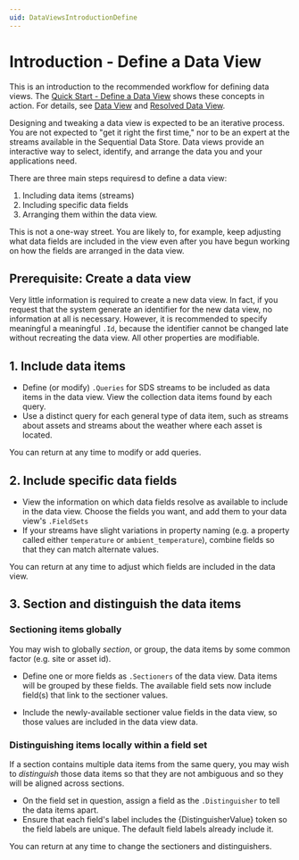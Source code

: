 ```yaml
---
uid: DataViewsIntroductionDefine
---
```


# Introduction - Define a Data View

This is an introduction to the recommended workflow for defining data views. The [Quick Start - Define a Data View](xref:DataViewsQuickStartDefine) shows these concepts in action. For details, see [Data View](xref:DataView) and [Resolved Data View](xref:ResolvedDataView).


Designing and tweaking a data view is expected to be an iterative process. You are not expected to "get it right the first time," nor to be an expert at the streams available in the Sequential Data Store. Data views provide an interactive way to select, identify, and arrange the data you and your applications need.

There are three main steps requiresd to define a data view: 
1. Including data items (streams)
2. Including specific data fields
3. Arranging them within the data view.

This is not a one-way street. You are likely to, for example, keep adjusting what data fields are included in the view even after you have begun working on how the fields are arranged in the data view.

## Prerequisite: Create a data view
Very little information is required to create a new data view. In fact, if you request that the system generate an identifier for the new data view, no information at all is necessary. However, it is recommended to specify meaningful a meaningful `.Id`, because the identifier cannot be changed late without recreating the data view. All other properties are modifiable.



## 1. Include data items

- Define (or modify) `.Queries` for SDS streams to be included as data items in the data view. View the collection data items found by each query.
- Use a distinct query for each general type of data item, such as streams about assets and streams about the weather where each asset is located.

You can return at any time to modify or add queries.

## 2. Include specific data fields

- View the information on which data fields resolve as available to include in the data view. Choose the fields you want, and add them to your data view's `.FieldSets`
- If your streams have slight variations in property naming (e.g. a property called either `temperature` or `ambient_temperature`), combine fields so that they can match alternate values.

You can return at any time to adjust which fields are included in the data view.

## 3. Section and distinguish the data items

### Sectioning items globally
You may wish to globally *section*, or group, the data items by some common factor (e.g. site or asset id).  

- Define one or more fields as `.Sectioners` of the data view. Data items will be grouped by these fields. The available field sets now include field(s) that link to the sectioner values.

- Include the newly-available sectioner value fields in the data view, so those values are included in the data view data.

### Distinguishing items locally within a field set
If a section contains multiple data items from the same query, you may wish to *distinguish* those data items so that they are not ambiguous and so they will be aligned across sections.

- On the field set in question, assign a field as the `.Distinguisher` to tell the data items apart.
- Ensure that each field's label includes the {DistinguisherValue} token so the field labels are unique. The default field labels already include it.

You can return at any time to change the sectioners and distinguishers.